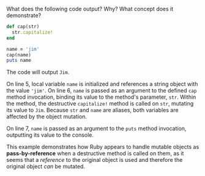 What does the following code output? Why? What concept does it demonstrate?
```Ruby
def cap(str)
  str.capitalize!
end

name = 'jim'
cap(name)
puts name
```
The code will output `Jim`.

On line 5, local variable `name` is initialized and references a string object with the value `'jim'`. On line 6, `name` is passed as an argument to the defined `cap` method invocation, binding its value to the method's parameter, `str`. Within the method, the destructive `capitalize!` method is called on `str`, mutating its value to `Jim`. Because `str` and `name` are aliases, both variables are affected by the object mutation.

On line 7, `name` is passed as an argument to the `puts` method invocation, outputting its value to the console.

This example demonstrates how Ruby appears to handle mutable objects as **pass-by-reference** when a destructive method is called on them, as it seems that a _reference_ to the original object is used and therefore the original object _can_ be mutated.